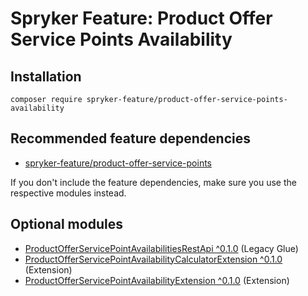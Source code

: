 # Spryker Feature: Product Offer Service Points Availability



## Installation

```
composer require spryker-feature/product-offer-service-points-availability
```

## Recommended feature dependencies
- [spryker-feature/product-offer-service-points](https://github.com/spryker-feature/product-offer-service-points)

If you don't include the feature dependencies, make sure you use the respective modules instead.

## Optional modules
- [ProductOfferServicePointAvailabilitiesRestApi ^0.1.0](https://github.com/spryker/product-offer-service-point-availabilities-rest-api) (Legacy Glue)
- [ProductOfferServicePointAvailabilityCalculatorExtension ^0.1.0](https://github.com/spryker/product-offer-service-point-availability-calculator-extension) (Extension)
- [ProductOfferServicePointAvailabilityExtension ^0.1.0](https://github.com/spryker/product-offer-service-point-availability-extension) (Extension)
